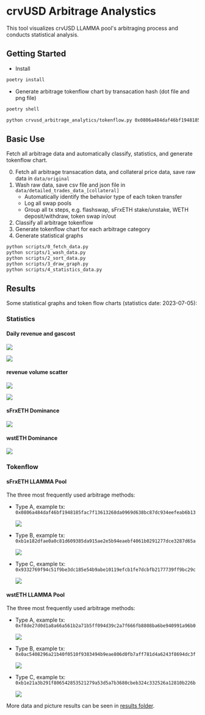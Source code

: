 # crvUSD Arbitrage Analystics

This tool visualizes crvUSD LLAMMA pool's arbitraging process and conducts statistical analysis.

## Getting Started

- Install

```sh
poetry install
```

- Generate arbitrage tokenflow chart by transacation hash (dot file and png file)

```sh
poetry shell

python crvusd_arbitrage_analytics/tokenflow.py 0x0806a484daf46bf1948185fac7f13613268da0969d638bc87dc934eefeab6b13
```

## Basic Use

Fetch all arbitrage data and automatically classify, statistics, and generate tokenflow chart.

0. Fetch all arbitrage transacation data, and collateral price data, save raw data in `data/original`
1. Wash raw data, save csv file and json file in `data/detailed_trades_data_[collateral]`
   - Automatically identify the behavior type of each token transfer
   - Log all swap pools
   - Group all tx steps, e.g. flashswap, sFrxETH stake/unstake, WETH deposit/withdraw, token swap in/out
2. Classify all arbitrage tokenflow
3. Generate tokenflow chart for each arbitrage category
4. Generate statistical graphs

```sh
python scripts/0_fetch_data.py
python scripts/1_wash_data.py
python scripts/2_sort_data.py
python scripts/3_draw_graph.py
python scripts/4_statistics_data.py
```

## Results

Some statistical graphs and token flow charts (statistics date: 2023-07-05):

### Statistics

#### Daily revenue and gascost

![](./results/stat/stat_daily_revenue_gascost_sfrxeth.png)

![](./results/stat/stat_daily_revenue_gascost_wsteth.png)

#### revenue volume scatter

![](./results/stat/stat_scatter_revenue_volume_sfrxeth.png)

![](./results/stat/stat_scatter_revenue_volume_wsteth.png)

#### sFrxETH Dominance

![](./results/stat/dominance_sfrxeth.png)

#### wstETH Dominance

![](./results/stat/dominance_wsteth.png)

### Tokenflow

#### sFrxETH LLAMMA Pool

The three most frequently used arbitrage methods:

- Type A, example tx: `0x0806a484daf46bf1948185fac7f13613268da0969d638bc87dc934eefeab6b13`

  ![](./results/tokenflow/sFrxETH/0_294_0x0806a484daf46bf1948185fac7f13613268da0969d638bc87dc934eefeab6b13.png)

- Type B, example tx: `0xb1e182dfae0a0c81d609385da915ae2e5b94eaebf4061b0291277dce3287d65a`

  ![](./results/tokenflow/sFrxETH/1_238_0xb1e182dfae0a0c81d609385da915ae2e5b94eaebf4061b0291277dce3287d65a.png)

- Type C, example tx: `0x9332769f94c51f9be3dc185e54b9abe10119efcb1fe7dcbfb2177739ff9bc29c`

  ![](./results/tokenflow/sFrxETH/2_54_0x9332769f94c51f9be3dc185e54b9abe10119efcb1fe7dcbfb2177739ff9bc29c.png)

#### wstETH LLAMMA Pool

The three most frequently used arbitrage methods:

- Type A, example tx: `0xf8de27d0d1a8a66a561b2a71b5ff094d39c2a7f666fb8808ba6be940991a96b0`

  ![](./results/tokenflow/wstETH/0_117_0xf8de27d0d1a8a66a561b2a71b5ff094d39c2a7f666fb8808ba6be940991a96b0.png)

- Type B, example tx: `0x0ac5408296a21b40f0510f9383494b9eae806d0fb7aff781d4a6243f8694dc3f`

  ![](./results/tokenflow/wstETH/1_97_0x0ac5408296a21b40f0510f9383494b9eae806d0fb7aff781d4a6243f8694dc3f.png)

- Type C, example tx: `0xb1e21a3b291f806542853521279a53d5a7b3680cbeb324c332526a12810b226b`

  ![](./results/tokenflow/wstETH/2_85_0xb1e21a3b291f806542853521279a53d5a7b3680cbeb324c332526a12810b226b.png)

More data and picture results can be seen in [results folder](./results/).
